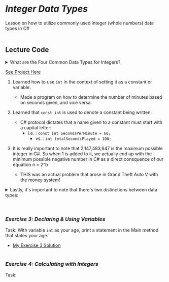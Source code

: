 # ***Integer Data Types***
Lesson on how to utilize commonly used integer (whole numbers) data types in C#
<br/><br/>

## Lecture Code

<details>
<summary> What are the Four Common Data Types for Integers? </summary>

* **Byte** → 8 bits
* **Short** → 16 bits
* **Int** → 32 bits Most game development projects uses Int
* **Long** → 64 bits

</details>

[See Project Here](IntegerDataTypes.cs)

1. Learned how to use `int` in the context of setting it as a constant or variable.
    - Made a program on how to determine the number of minutes based on seconds given, and vice versa.

2. Learned that `const int` is used to denote a constant being written. 
    - C# protocol dictates that a name given to a constant must start with a capital letter:
        - i.e. : `const int SecondsPerMinute = 60;`
            - vs. : `int totalSecondsPlayed = 100;`  

3. It is really important to note that 2,147,483,647 is the maximum possible integer in C#. So when 1 is added to it, we actually end up with the minimum possible negative number in C# as a direct consquence of our equation n = 2^b
    - THIS was an actual problem that arose in Grand Theft Auto V with the money system!

<details>
<summary> Lastly, it's important to note that there's two distinctions between data types: </summary>

* ***Value Types*** are the bytes, short, int or long at a memory location interpreted as an integer.

* ***Reference Types*** are interpreted as a memory address. 

</details>
<br/><br/>

### ***Exercise 3: Declaring & Using Variables***
Task: With variable `int` as your age, print a statement in the Main method that states your age.  

- [My Exercise 3 Solution](Exercise3.cs)
<br/><br/>

### ***Exercise 4: Calculating with Integers***
Task: 



